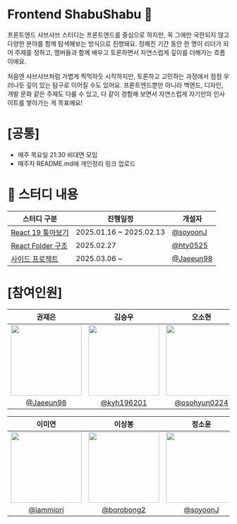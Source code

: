 # Frontend ShabuShabu 🍲

프론트엔드 샤브샤브 스터디는 프론트엔드를 중심으로 하지만, 꼭 그에만 국한되지 않고 다양한 분야를 함께 탐색해보는 방식으로 진행돼요. 정해진 기간 동안 한 명이 리더가 되어 주제를 정하고, 멤버들과 함께 배우고 토론하면서 자연스럽게 깊이를 더해가는 흐름이에요.

처음엔 샤브샤브처럼 가볍게 찍먹하듯 시작하지만, 토론하고 고민하는 과정에서 점점 우러나듯 깊이 있는 탐구로 이어질 수도 있어요. 프론트엔드뿐만 아니라 백엔드, 디자인, 개발 문화 같은 주제도 다룰 수 있고, 다 같이 경험해 보면서 자연스럽게 자기만의 인사이트를 쌓아가는 게 목표예요!


# [공통]
- 매주 목요일 21:30 비대면 모임
- 매주차 README.md에 개인정리 링크 업로드


# 🥬 스터디 내용

|   스터디 구분   |           진행일정          |         개설자      |
|---------------|-------------------------|---------------------|
|[React 19 톺아보기](https://github.com/The-survivor-is-strong/front-shabushabu/tree/main/1.React19)| 2025.01.16 ~ 2025.02.13 | [@soyoonJ](https://github.com/soyoonJ) |
|[React Folder 구조](https://github.com/The-survivor-is-strong/front-shabushabu/tree/main/2.%ED%8F%B4%EB%8D%94%EA%B5%AC%EC%A1%B0)| 2025.02.27 | [@hty0525](https://github.com/hty0525)|
|[사이드 프로젝트](https://github.com/The-survivor-is-strong/front-shabushabu/tree/main/3.%EC%82%AC%EC%9D%B4%EB%93%9C%ED%94%84%EB%A1%9C%EC%A0%9D%ED%8A%B8)| 2025.03.06 ~ | [@Jaeeun98](https://github.com/Jaeeun98)|[@Jaeeun98](https://github.com/Jaeeun98)|


# [참여인원]

|                                      권재은                                      |                                      김승우                                      |                                      오소현                                      |
| :------------------------------------------------------------------------------: | :------------------------------------------------------------------------------: | :------------------------------------------------------------------------------: |
| <img width="160px" src="https://avatars.githubusercontent.com/u/58484758?v=4" /> | <img width="160px" src="https://avatars.githubusercontent.com/u/53055051?v=4" /> | <img width="160px" src="https://avatars.githubusercontent.com/u/53892427?v=4" /> |
|                     [@Jaeeun98](https://github.com/Jaeeun98)                     |                    [@kyh196201](https://github.com/kyh196201)                    |                  [@osohyun0224](https://github.com/osohyun0224)                  |

|                                      이미연                                      |                                      이상봉                                      |                                      정소윤                                      |                                      황태영                                      |
| :------------------------------------------------------------------------------: | :------------------------------------------------------------------------------: | :------------------------------------------------------------------------------: | :------------------------------------------------------------------------------: |
| <img width="160px" src="https://avatars.githubusercontent.com/u/46439995?v=4" /> | <img width="160px" src="https://avatars.githubusercontent.com/u/69666944?v=4" /> | <img width="160px" src="https://avatars.githubusercontent.com/u/96245651?v=4" /> | <img width="160px" src="https://avatars.githubusercontent.com/u/89963995?v=4" /> |
|                     [@iammiori](https://github.com/iammiori)                     |                    [@borobong2](https://github.com/borobong2)                    |                      [@soyoonJ](https://github.com/soyoonJ)                      |                      [@hty0525](https://github.com/hty0525)                      |
